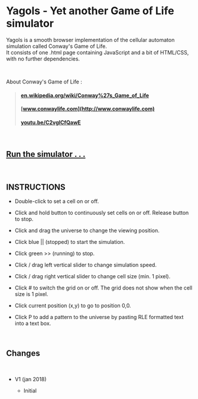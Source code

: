 # Yagols - Yet another Game of Life simulator

Yagols is a smooth browser implementation of the cellular automaton simulation called Conway's Game of Life.
<br>
It consists of one .html page containing JavaScript and a bit of HTML/CSS, with no further dependencies.

<br> 

About Conway's Game of Life :

>#### [en.wikipedia.org/wiki/Conway%27s_Game_of_Life](https://en.wikipedia.org/wiki/Conway%27s_Game_of_Life)
>#### [www.conwaylife.com](http://www.conwaylife.com)
>#### [youtu.be/C2vgICfQawE](https://youtu.be/C2vgICfQawE)

<br>

## [Run the simulator . . .](http://erps.me/Yagols.html)


<br>

## INSTRUCTIONS

  * Double-click to set a cell on or off.
  
  * Click and hold button to continuously set cells on or off.
    Release button to stop.
    
  * Click and drag the universe to change the viewing position.
  
  * Click blue || (stopped) to start the simulation.
  
  * Click green >> (running) to stop.
  
  * Click / drag left vertical slider to change simulation speed.
  
  * Click / drag right vertical slider to change cell size (min. 1 pixel).
    
  * Click # to switch the grid on or off.
    The grid does not show when the cell size is 1 pixel.
    
  * Click current position (x,y) to go to position 0,0.
  
  * Click P to add a pattern to the universe by pasting RLE formatted
    text into a text box.

<br>

## Changes

<br>

* V1 (jan 2018)
  
  * Initial


